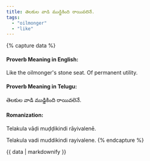 ```yaml
---
title: తెలకుల వాడి ముడ్డికింది రాయివలెనే.
tags:
  - "oilmonger"
  - "like"
---
```


{% capture data %}
#### Proverb Meaning in English:
Like the oilmonger's stone seat.
Of permanent utility.

#### Proverb Meaning in Telugu:
తెలకుల వాడి ముడ్డికింది రాయివలెనే.

#### Romanization:
Telakula vāḍi muḍḍikindi rāyivalenē.

Telakula vadi muddikindi rayivalene.
{% endcapture %}

{{ data | markdownify }}

